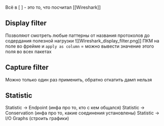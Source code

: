 Всё в \[ \] - это то, что посчитал [[Wireshark]] 

## Display filter
Позволяют смотреть любые паттерны от названия протоколов до содердания полезной нагрузки
![[Wireshark_display_filter.png]]
ПКМ на поле во фрейме и `apply as column` = можно вывести значение этого поля во всех пакетах

## Capture filter
Можно только один раз применить, обратно откатить дамп нельзя

## Statistic
Statistic -> Endpoint (инфа про то, кто с кем общался)
Statistic -> Conservation (инфа про то, какие соединения установлены)
Statistic -> I/O Graphs (строить графики)
